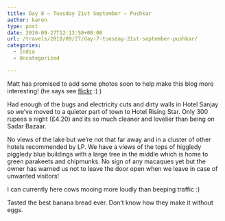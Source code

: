 ```yaml
---
title: Day 8 – Tuesday 21st September – Pushkar
author: karen
type: post
date: 2010-09-27T12:13:58+00:00
url: /travels/2010/09/27/day-7-tuesday-21st-september-pushkar/
categories:
  - India
  - Uncategorized

---
```

Matt has promised to add some photos soon to help make this blog more interesting! (he says see [flickr][1] :) )

Had enough of the bugs and electricity cuts and dirty walls in Hotel Sanjay so we’ve moved to a quieter part of town to Hotel Rising Star. Only 300 rupees a night (£4.20) and its so much cleaner and lovelier than being on Sadar Bazaar.
  
No views of the lake but we’re not that far away and in a cluster of other hotels recommended by LP. We have a views of the tops of higgledy piggledy blue buildings with a large tree in the middle which is home to green parakeets and chipmunks. No sign of any macaques yet but the owner has warned us not to leave the door open when we leave in case of unwanted visitors!
  
I can currently here cows mooing more loudly than beeping traffic :)

Tasted the best banana bread ever. Don’t know how they make it without eggs.

 [1]: http://www.flickr.com/photos/floater81/